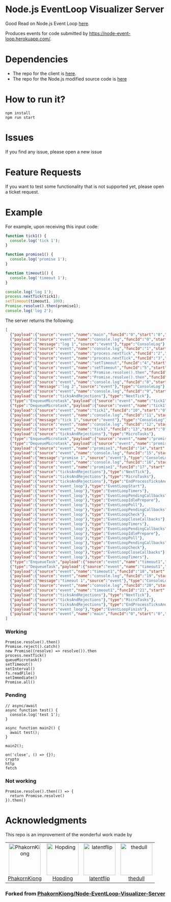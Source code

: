 # Node.js EventLoop Visualizer Server

Good Read on Node.js Event Loop [here](https://nodejs.org/en/learn/asynchronous-work/event-loop-timers-and-nexttick).

Produces events for code submitted by https://node-event-loop.herokuapp.com/. 

# Dependencies 

* The repo for the client is [here](https://github.com/andresdiaz29/Node-EventLoop-Visualizer-Client).
* The repo for the Node.js modified source code is [here]()

# How to run it?

```
npm install
npm run start
```

# Issues

If you find any issue, please open a new issue

# Feature Requests

If you want to test some functionality that is not supported yet, please open a ticket request.

# Example

For example, upon receiving this input code:

```javascript
function tick1() {
  console.log('tick 1');
}

function promise1() {
  console.log('promise 1');
}

function timeout1() {
  console.log('timeout 1');
}

console.log('log 1');
process.nextTick(tick1);
setTimeout(timeout1, 100);
Promise.resolve().then(promise1);
console.log('log 2');

```

The server returns the following:

```JSON
[
  {"payload":{"source":"event","name":"main","funcId":"0","start":"0","end":"0"},"type":"EnterFunction"},
  {"payload":{"source":"event","name":"console.log","funcId":"0","start":"165","end":"176"},"type":"EnterFunction"},
  {"payload":{"message":"log 1","source":"event"},"type":"ConsoleLog"},
  {"payload":{"source":"event","name":"console.log","funcId":"1","start":"165","end":"176"},"type":"ExitFunction"},
  {"payload":{"source":"event","name":"process.nextTick","funcId":"2","start":"188","end":"204"},"type":"EnterFunction"},
  {"payload":{"source":"event","name":"process.nextTick","funcId":"3","start":"188","end":"204"},"type":"ExitFunction"},
  {"payload":{"source":"event","name":"setTimeout","funcId":"4","start":"214","end":"224"},"type":"EnterFunction"},
  {"payload":{"source":"event","name":"setTimeout","funcId":"5","start":"214","end":"224"},"type":"ExitFunction"},
  {"payload":{"source":"event","name":"Promise.resolve().then","funcId":"6","start":"242","end":"264"},"type":"EnterFunction"},
  {"payload":{"source":"event","name":"Promise.resolve().then","funcId":"7","start":"242","end":"264"},"type":"ExitFunction"},
  {"payload":{"source":"event","name":"console.log","funcId":"8","start":"277","end":"288"},"type":"EnterFunction"},
  {"payload":{"message":"log 2","source":"event"},"type":"ConsoleLog"},
  {"payload":{"source":"event","name":"console.log","funcId":"9","start":"277","end":"288"},"type":"ExitFunction"},
  {"payload":{"source":"ticksAndRejections"},"type":"NextTick"},
  {"type":"EnqueueMicrotask","payload":{"source":"event","name":"tick1","funcId":"10","start":"0","end":"47"}},
  {"type":"DequeueMicrotask","payload":{"source":"event","name":"tick1","funcId":"10","start":"0","end":"47"}},
  {"payload":{"source":"event","name":"tick1","funcId":"10","start":"0","end":"47"},"type":"EnterFunction"},
  {"payload":{"source":"event","name":"console.log","funcId":"11","start":"22","end":"33"},"type":"EnterFunction"},
  {"payload":{"message":"tick 1","source":"event"},"type":"ConsoleLog"},
  {"payload":{"source":"event","name":"console.log","funcId":"12","start":"22","end":"33"},"type":"ExitFunction"},
  {"payload":{"source":"event","name":"tick1","funcId":"13","start":"0","end":"47"},"type":"ExitFunction"},
  {"payload":{"source":"ticksAndRejections"},"type":"MicroTasks"},
  {"type":"EnqueueMicrotask","payload":{"source":"event","name":"promise1","funcId":"14","start":"51","end":"104"}},
  {"type":"DequeueMicrotask","payload":{"source":"event","name":"promise1","funcId":"14","start":"51","end":"104"}},
  {"payload":{"source":"event","name":"promise1","funcId":"14","start":"51","end":"104"},"type":"EnterFunction"},
  {"payload":{"source":"event","name":"console.log","funcId":"15","start":"76","end":"87"},"type":"EnterFunction"},
  {"payload":{"message":"promise 1","source":"event"},"type":"ConsoleLog"},
  {"payload":{"source":"event","name":"console.log","funcId":"16","start":"76","end":"87"},"type":"ExitFunction"},
  {"payload":{"source":"event","name":"promise1","funcId":"17","start":"51","end":"104"},"type":"ExitFunction"},
  {"payload":{"source":"ticksAndRejections"},"type":"NextTick"},
  {"payload":{"source":"ticksAndRejections"},"type":"MicroTasks"},
  {"payload":{"source":"ticksAndRejections"},"type":"EndProcessTicksAndRejections"},
  {"payload":{"source":"event_loop"},"type":"EventLoopStart"},
  {"payload":{"source":"event_loop"},"type":"EventLoopTimers"},
  {"payload":{"source":"event_loop"},"type":"EventLoopPendingCallbacks"},
  {"payload":{"source":"event_loop"},"type":"EventLoopIdlePrepare"},
  {"payload":{"source":"event_loop"},"type":"EventLoopPoll"},
  {"payload":{"source":"event_loop"},"type":"EventLoopPendingCallbacks"},
  {"payload":{"source":"event_loop"},"type":"EventLoopCheck"},
  {"payload":{"source":"event_loop"},"type":"EventLoopCloseCallbacks"},
  {"payload":{"source":"event_loop"},"type":"EventLoopTimers"},
  {"payload":{"source":"event_loop"},"type":"EventLoopPendingCallbacks"},
  {"payload":{"source":"event_loop"},"type":"EventLoopIdlePrepare"},
  {"payload":{"source":"event_loop"},"type":"EventLoopPoll"},
  {"payload":{"source":"event_loop"},"type":"EventLoopPendingCallbacks"},
  {"payload":{"source":"event_loop"},"type":"EventLoopCheck"},
  {"payload":{"source":"event_loop"},"type":"EventLoopCloseCallbacks"},
  {"payload":{"source":"event_loop"},"type":"EventLoopTimers"},
  {"type":"EnqueueTask","payload":{"source":"event","name":"timeout1","funcId":"18","start":"108","end":"161"}},
  {"type":"DequeueTask","payload":{"source":"event","name":"timeout1","funcId":"18","start":"108","end":"161"}},
  {"payload":{"source":"event","name":"timeout1","funcId":"18","start":"108","end":"161"},"type":"EnterFunction"},
  {"payload":{"source":"event","name":"console.log","funcId":"19","start":"133","end":"144"},"type":"EnterFunction"},
  {"payload":{"message":"timeout 1","source":"event"},"type":"ConsoleLog"},
  {"payload":{"source":"event","name":"console.log","funcId":"20","start":"133","end":"144"},"type":"ExitFunction"},
  {"payload":{"source":"event","name":"timeout1","funcId":"21","start":"108","end":"161"},"type":"ExitFunction"},
  {"payload":{"source":"ticksAndRejections"},"type":"NextTick"},
  {"payload":{"source":"ticksAndRejections"},"type":"MicroTasks"},
  {"payload":{"source":"ticksAndRejections"},"type":"EndProcessTicksAndRejections"},
  {"payload":{"source":"event_loop"},"type":"EventLoopFinish"},
  {"payload":{"source":"event","name":"main","funcId":"0","start":"0","end":"0"},"type":"ExitFunction"}
]
```


### Working

```
Promise.resolve().then()
Promise.reject().catch()
new Promise((resolve) => resolve()).then 
process.nextTick()
queueMicrotask()
setTimeout()
setInterval()
fs.readFile()
setImmediate()
Promise.all()
```

### Pending

```
// async/await
async function test() {
  console.log('test 1');
}

async function main2() {
  await test();
}

main2();

on('close', () => {});
crypto
http      
fetch   
```

### Not working
```
Promise.resolve().then(() => {
  return Promise.resolve()
}).then()
```


# Acknowledgments

This repo is an improvement of the wonderful work made by 
<table>
  <tr>
    <td align="center">
      <a href="https://github.com/PhakornKiong">
        <img src="https://github.com/PhakornKiong.png" alt="PhakornKiong" width="100" />
      </a>
      <br />
      <a href="https://github.com/PhakornKiong">PhakornKiong</a>
    </td>
    <td align="center">
      <a href="https://github.com/Hopding">
        <img src="https://github.com/Hopding.png" alt="Hopding" width="100" />
      </a>
      <br />
      <a href="https://github.com/Hopding">Hopding</a>
    </td>
    <td align="center">
      <a href="https://github.com/latentflip">
        <img src="https://github.com/latentflip.png" alt="latentflip" width="100" />
      </a>
      <br />
      <a href="https://github.com/latentflip">latentflip</a>
    </td>
    <td align="center">
      <a href="https://github.com/thedull">
        <img src="https://github.com/thedull.png" alt="thedull" width="100" />
      </a>
      <br />
      <a href="https://github.com/thedull">thedull</a>
    </td>
  </tr>
</table>

### Forked from [PhakornKiong/Node-EventLoop-Visualizer-Server](https://github.com/PhakornKiong/Node-EventLoop-Visualizer-Server)